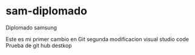 # sam-diplomado
Diplomado samsung

Este es mi primer cambio en Git
segunda modificacion visual studio code
Prueba de git hub destkop
